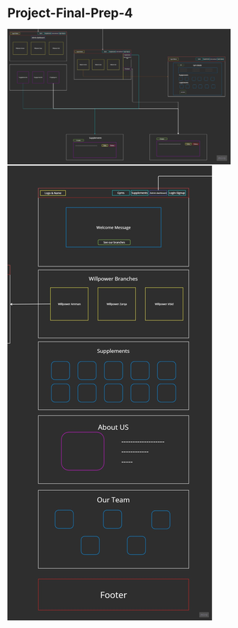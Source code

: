 # Project-Final-Prep-4

![](https://github.com/TechPioneers-group2/Project-Final-Prep-4/blob/main/Final%20Gym%20(1).jpg)
![](https://github.com/TechPioneers-group2/Project-Final-Prep-4/blob/main/Final%20Gym%20(2).jpg)
![]()
